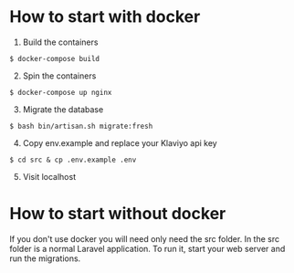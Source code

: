 # How to start with docker

1. Build the containers

```shell
$ docker-compose build
```

2. Spin the containers

```shell
$ docker-compose up nginx
```

3. Migrate the database

```shell
$ bash bin/artisan.sh migrate:fresh
```

4. Copy env.example and replace your Klaviyo api key

```shell
$ cd src & cp .env.example .env
```

5. Visit localhost


# How to start without docker

If you don't use docker you will need only need the src folder. In the src folder is a normal Laravel application. 
To run it, start your web server and run the migrations.
